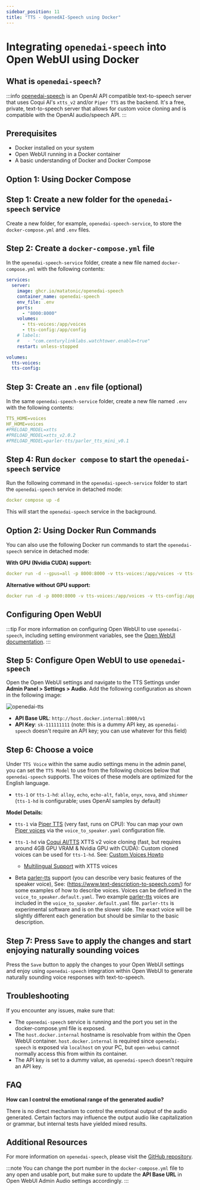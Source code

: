 ```yaml
---
sidebar_position: 11
title: "TTS - OpenedAI-Speech using Docker"
---
```


Integrating `openedai-speech` into Open WebUI using Docker
================================================================

**What is `openedai-speech`?**
-----------------------------

:::info
[openedai-speech](https://github.com/matatonic/openedai-speech) is an OpenAI API compatible text-to-speech server that uses Coqui AI's `xtts_v2` and/or `Piper TTS` as the backend. It's a free, private, text-to-speech server that allows for custom voice cloning and is compatible with the OpenAI audio/speech API.
:::

**Prerequisites**
---------------

* Docker installed on your system
* Open WebUI running in a Docker container
* A basic understanding of Docker and Docker Compose

**Option 1: Using Docker Compose**
---------------------------------

**Step 1: Create a new folder for the `openedai-speech` service**
---------------------------------------------------------

Create a new folder, for example, `openedai-speech-service`, to store the `docker-compose.yml` and `.env` files.

**Step 2: Create a `docker-compose.yml` file**
------------------------------------------

In the `openedai-speech-service` folder, create a new file named `docker-compose.yml` with the following contents:
```yaml
services:
  server:
    image: ghcr.io/matatonic/openedai-speech
    container_name: openedai-speech
    env_file: .env
    ports:
      - "8000:8000"
    volumes:
      - tts-voices:/app/voices
      - tts-config:/app/config
    # labels:
    #   - "com.centurylinklabs.watchtower.enable=true"
    restart: unless-stopped

volumes:
  tts-voices:
  tts-config:
```
**Step 3: Create an `.env` file (optional)**
-----------------------------------------

In the same `openedai-speech-service` folder, create a new file named `.env` with the following contents:
```yaml
TTS_HOME=voices
HF_HOME=voices
#PRELOAD_MODEL=xtts
#PRELOAD_MODEL=xtts_v2.0.2
#PRELOAD_MODEL=parler-tts/parler_tts_mini_v0.1
```
**Step 4: Run `docker compose` to start the `openedai-speech` service**
---------------------------------------------------------

Run the following command in the `openedai-speech-service` folder to start the `openedai-speech` service in detached mode:
```yaml
docker compose up -d
```
This will start the `openedai-speech` service in the background.

**Option 2: Using Docker Run Commands**
-------------------------------------

You can also use the following Docker run commands to start the `openedai-speech` service in detached mode:

**With GPU (Nvidia CUDA) support:**
```yaml
docker run -d --gpus=all -p 8000:8000 -v tts-voices:/app/voices -v tts-config:/app/config --name openedai-speech ghcr.io/matatonic/openedai-speech:latest
```
**Alternative without GPU support:**
```yaml
docker run -d -p 8000:8000 -v tts-voices:/app/voices -v tts-config:/app/config --name openedai-speech ghcr.io/matatonic/openedai-speech-min:latest
```
**Configuring Open WebUI**
-------------------------

:::tip
For more information on configuring Open WebUI to use `openedai-speech`, including setting environment variables, see the [Open WebUI documentation](https://docs.openwebui.com/getting-started/env-configuration/#text-to-speech).
:::

**Step 5: Configure Open WebUI to use `openedai-speech`**
---------------------------------------------------------

Open the Open WebUI settings and navigate to the TTS Settings under **Admin Panel > Settings > Audio**. Add the following configuration as shown in the following image:

![openedai-tts](https://github.com/silentoplayz/docs/assets/50341825/ea08494f-2ebf-41a2-bb0f-9b48dd3ace79)

* **API Base URL**: `http://host.docker.internal:8000/v1`
* **API Key**: `sk-111111111` (note: this is a dummy API key, as `openedai-speech` doesn't require an API key; you can use whatever for this field)

**Step 6: Choose a voice**
-------------------------

Under `TTS Voice` within the same audio settings menu in the admin panel, you can set the `TTS Model` to use from the following choices below that `openedai-speech` supports. The voices of these models are optimized for the English language.

* `tts-1` or `tts-1-hd`: `alloy`, `echo`, `echo-alt`, `fable`, `onyx`, `nova`, and `shimmer` (`tts-1-hd` is configurable; uses OpenAI samples by default)

**Model Details:**

* `tts-1` via [Piper TTS](https://github.com/rhasspy/piper) (very fast, runs on CPU): You can map your own [Piper voices](https://rhasspy.github.io/piper-samples/) via the `voice_to_speaker.yaml` configuration file.
* `tts-1-hd` via [Coqui AI/TTS](https://github.com/coqui-ai/TTS) XTTS v2 voice cloning (fast, but requires around 4GB GPU VRAM & Nvidia GPU with CUDA): Custom cloned voices can be used for `tts-1-hd`. See: [Custom Voices Howto](https://github.com/matatonic/openedai-speech/blob/main/docs/custom_voices.md)
	+ [Multilingual Support](https://github.com/matatonic/openedai-speech#multilingual) with XTTS voices

* Beta [parler-tts](https://huggingface.co/parler-tts/parler_tts_mini_v0.1) support (you can describe very basic features of the speaker voice), See: (https://www.text-description-to-speech.com/) for some examples of how to describe voices. Voices can be defined in the `voice_to_speaker.default.yaml`. Two example [parler-tts](https://huggingface.co/parler-tts/parler_tts_mini_v0.1) voices are included in the `voice_to_speaker.default.yaml` file. `parler-tts` is experimental software and is on the slower side. The exact voice will be slightly different each generation but should be similar to the basic description.

**Step 7: Press `Save` to apply the changes and start enjoying naturally sounding voices**
--------------------------------------------------------------------------------------------

Press the `Save` button to apply the changes to your Open WebUI settings and enjoy using `openedai-speech` integration within Open WebUI to generate naturally sounding voice responses with text-to-speech.

**Troubleshooting**
-------------------

If you encounter any issues, make sure that:

* The `openedai-speech` service is running and the port you set in the docker-compose.yml file is exposed.
* The `host.docker.internal` hostname is resolvable from within the Open WebUI container. `host.docker.internal` is required since `openedai-speech` is exposed via `localhost` on your PC, but `open-webui` cannot normally access this from within its container.
* The API key is set to a dummy value, as `openedai-speech` doesn't require an API key.

**FAQ**
----

**How can I control the emotional range of the generated audio?**

There is no direct mechanism to control the emotional output of the audio generated. Certain factors may influence the output audio like capitalization or grammar, but internal tests have yielded mixed results.

**Additional Resources**
-------------------------

For more information on `openedai-speech`, please visit the [GitHub repository](https://github.com/matatonic/openedai-speech).

:::note
You can change the port number in the `docker-compose.yml` file to any open and usable port, but make sure to update the **API Base URL** in Open WebUI Admin Audio settings accordingly.
:::
